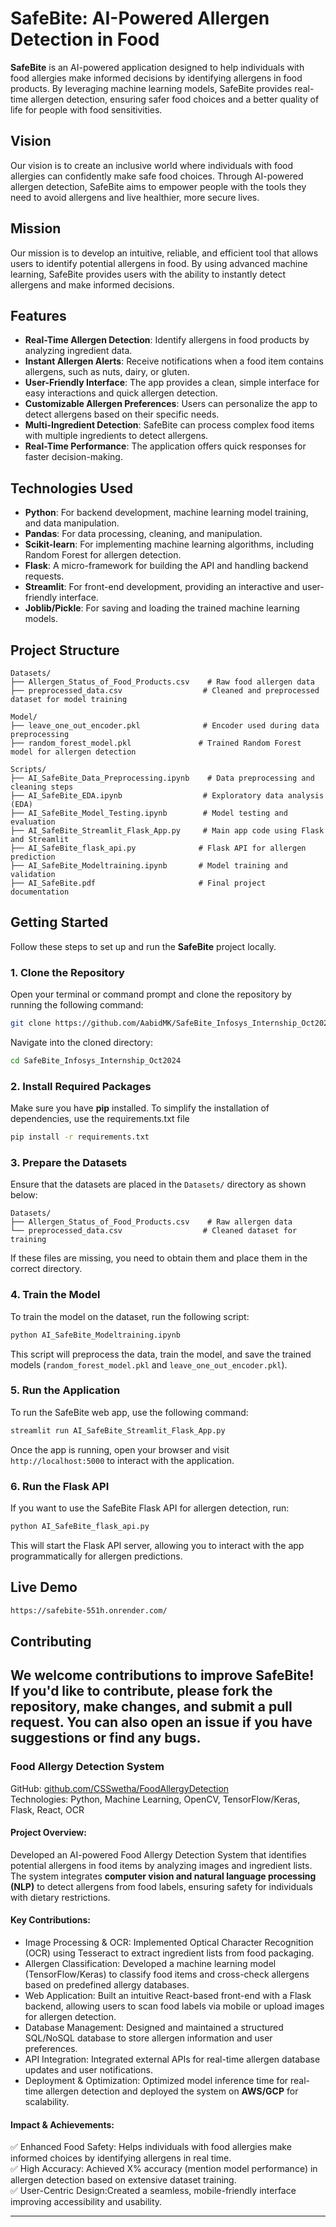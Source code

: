 # SafeBite: AI-Powered Allergen Detection in Food

**SafeBite** is an AI-powered application designed to help individuals with food allergies make informed decisions by identifying allergens in food products. By leveraging machine learning models, SafeBite provides real-time allergen detection, ensuring safer food choices and a better quality of life for people with food sensitivities.

## Vision

Our vision is to create an inclusive world where individuals with food allergies can confidently make safe food choices. Through AI-powered allergen detection, SafeBite aims to empower people with the tools they need to avoid allergens and live healthier, more secure lives.

## Mission

Our mission is to develop an intuitive, reliable, and efficient tool that allows users to identify potential allergens in food. By using advanced machine learning, SafeBite provides users with the ability to instantly detect allergens and make informed decisions.

## Features

- **Real-Time Allergen Detection**: Identify allergens in food products by analyzing ingredient data.
- **Instant Allergen Alerts**: Receive notifications when a food item contains allergens, such as nuts, dairy, or gluten.
- **User-Friendly Interface**: The app provides a clean, simple interface for easy interactions and quick allergen detection.
- **Customizable Allergen Preferences**: Users can personalize the app to detect allergens based on their specific needs.
- **Multi-Ingredient Detection**: SafeBite can process complex food items with multiple ingredients to detect allergens.
- **Real-Time Performance**: The application offers quick responses for faster decision-making.

## Technologies Used

- **Python**: For backend development, machine learning model training, and data manipulation.
- **Pandas**: For data processing, cleaning, and manipulation.
- **Scikit-learn**: For implementing machine learning algorithms, including Random Forest for allergen detection.
- **Flask**: A micro-framework for building the API and handling backend requests.
- **Streamlit**: For front-end development, providing an interactive and user-friendly interface.
- **Joblib/Pickle**: For saving and loading the trained machine learning models.

## Project Structure

```
Datasets/
├── Allergen_Status_of_Food_Products.csv    # Raw food allergen data
├── preprocessed_data.csv                  # Cleaned and preprocessed dataset for model training

Model/
├── leave_one_out_encoder.pkl              # Encoder used during data preprocessing
├── random_forest_model.pkl               # Trained Random Forest model for allergen detection

Scripts/
├── AI_SafeBite_Data_Preprocessing.ipynb    # Data preprocessing and cleaning steps
├── AI_SafeBite_EDA.ipynb                  # Exploratory data analysis (EDA)
├── AI_SafeBite_Model_Testing.ipynb        # Model testing and evaluation
├── AI_SafeBite_Streamlit_Flask_App.py     # Main app code using Flask and Streamlit
├── AI_SafeBite_flask_api.py              # Flask API for allergen prediction
├── AI_SafeBite_Modeltraining.ipynb       # Model training and validation
├── AI_SafeBite.pdf                       # Final project documentation
```

## Getting Started

Follow these steps to set up and run the **SafeBite** project locally.

### 1. Clone the Repository

Open your terminal or command prompt and clone the repository by running the following command:

```bash
git clone https://github.com/AabidMK/SafeBite_Infosys_Internship_Oct2024.git
```

Navigate into the cloned directory:

```bash
cd SafeBite_Infosys_Internship_Oct2024
```

### 2. Install Required Packages

Make sure you have **pip** installed. 
To simplify the installation of dependencies, use the requirements.txt file 

```bash
pip install -r requirements.txt
```

### 3. Prepare the Datasets

Ensure that the datasets are placed in the `Datasets/` directory as shown below:

```
Datasets/
├── Allergen_Status_of_Food_Products.csv    # Raw allergen data
└── preprocessed_data.csv                  # Cleaned dataset for training
```

If these files are missing, you need to obtain them and place them in the correct directory.

### 4. Train the Model

To train the model on the dataset, run the following script:

```bash
python AI_SafeBite_Modeltraining.ipynb
```

This script will preprocess the data, train the model, and save the trained models (`random_forest_model.pkl` and `leave_one_out_encoder.pkl`).

### 5. Run the Application

To run the SafeBite web app, use the following command:

```bash
streamlit run AI_SafeBite_Streamlit_Flask_App.py
```

Once the app is running, open your browser and visit `http://localhost:5000` to interact with the application.

### 6. Run the Flask API

If you want to use the SafeBite Flask API for allergen detection, run:

```bash
python AI_SafeBite_flask_api.py
```

This will start the Flask API server, allowing you to interact with the app programmatically for allergen predictions.

## Live Demo

```bash
https://safebite-551h.onrender.com/
```

## Contributing

We welcome contributions to improve SafeBite! If you'd like to contribute, please fork the repository, make changes, and submit a pull request. You can also open an issue if you have suggestions or find any bugs.
---


### Food Allergy Detection System  
GitHub: [github.com/CSSwetha/FoodAllergyDetection](https://github.com/CSSwetha/FoodAllergyDetection)  
Technologies: Python, Machine Learning, OpenCV, TensorFlow/Keras, Flask, React, OCR  

#### Project Overview: 
Developed an AI-powered Food Allergy Detection System that identifies potential allergens in food items by analyzing images and ingredient lists. The system integrates **computer vision and natural language processing (NLP)** to detect allergens from food labels, ensuring safety for individuals with dietary restrictions.

#### Key Contributions:  
- Image Processing & OCR: Implemented Optical Character Recognition (OCR) using Tesseract to extract ingredient lists from food packaging.  
- Allergen Classification: Developed a machine learning model (TensorFlow/Keras) to classify food items and cross-check allergens based on predefined allergy databases.  
- Web Application: Built an intuitive React-based front-end with a Flask backend, allowing users to scan food labels via mobile or upload images for allergen detection.  
- Database Management: Designed and maintained a structured SQL/NoSQL database to store allergen information and user preferences.  
- API Integration: Integrated external APIs for real-time allergen database updates and user notifications.  
- Deployment & Optimization: Optimized model inference time for real-time allergen detection and deployed the system on **AWS/GCP** for scalability.  

#### Impact & Achievements:
✅ Enhanced Food Safety: Helps individuals with food allergies make informed choices by identifying allergens in real time.  
✅ High Accuracy: Achieved X% accuracy (mention model performance) in allergen detection based on extensive dataset training.  
✅ User-Centric Design:Created a seamless, mobile-friendly interface improving accessibility and usability.  

---




